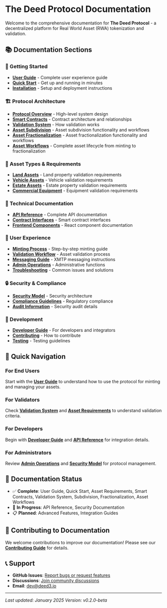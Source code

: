 # The Deed Protocol Documentation

Welcome to the comprehensive documentation for **The Deed Protocol** - a decentralized platform for Real World Asset (RWA) tokenization and validation.

## 📚 Documentation Sections

### 🚀 Getting Started
- **[User Guide](./user-guide/README.md)** - Complete user experience guide
- **[Quick Start](./quick-start.md)** - Get up and running in minutes
- **[Installation](./installation.md)** - Setup and deployment instructions

### 🏗️ Protocol Architecture
- **[Protocol Overview](./architecture/protocol-overview.md)** - High-level system design
- **[Smart Contracts](./architecture/smart-contracts.md)** - Contract architecture and relationships
- **[Validation System](./architecture/validation-system.md)** - How validation works
- **[Asset Subdivision](./architecture/subdivision.md)** - Asset subdivision functionality and workflows
- **[Asset Fractionalization](./architecture/fractionalization.md)** - Asset fractionalization functionality and workflows
- **[Asset Workflows](./architecture/asset-workflows.md)** - Complete asset lifecycle from minting to fractionalization

### 💼 Asset Types & Requirements
- **[Land Assets](./assets/land-assets.md)** - Land property validation requirements
- **[Vehicle Assets](./assets/vehicle-assets.md)** - Vehicle validation requirements
- **[Estate Assets](./assets/estate-assets.md)** - Estate property validation requirements
- **[Commercial Equipment](./assets/commercial-equipment.md)** - Equipment validation requirements

### 🔧 Technical Documentation
- **[API Reference](./api/README.md)** - Complete API documentation
- **[Contract Interfaces](./api/contract-interfaces.md)** - Smart contract interfaces
- **[Frontend Components](./api/components.md)** - React component documentation

### 🎯 User Experience
- **[Minting Process](./ux/minting-process.md)** - Step-by-step minting guide
- **[Validation Workflow](./ux/validation-workflow.md)** - Asset validation process
- **[Messaging Guide](./ux/messaging.md)** - XMTP messaging instructions
- **[Admin Operations](./ux/admin-operations.md)** - Administrative functions
- **[Troubleshooting](./ux/troubleshooting.md)** - Common issues and solutions

### 🔒 Security & Compliance
- **[Security Model](./security/security-model.md)** - Security architecture
- **[Compliance Guidelines](./security/compliance.md)** - Regulatory compliance
- **[Audit Information](./security/audits.md)** - Security audit details

### 🚀 Development
- **[Developer Guide](./development/README.md)** - For developers and integrators
- **[Contributing](./development/contributing.md)** - How to contribute
- **[Testing](./development/testing.md)** - Testing guidelines

## 🎯 Quick Navigation

### For End Users
Start with the **[User Guide](./user-guide/README.md)** to understand how to use the protocol for minting and managing your assets.

### For Validators
Check **[Validation System](./architecture/validation-system.md)** and **[Asset Requirements](./assets/)** to understand validation criteria.

### For Developers
Begin with **[Developer Guide](./development/README.md)** and **[API Reference](./api/README.md)** for integration details.

### For Administrators
Review **[Admin Operations](./ux/admin-operations.md)** and **[Security Model](./security/security-model.md)** for protocol management.

## 📖 Documentation Status

- ✅ **Complete**: User Guide, Quick Start, Asset Requirements, Smart Contracts, Validation System, Subdivision, Fractionalization, Asset Workflows
- 🔄 **In Progress**: API Reference, Security Documentation
- 📋 **Planned**: Advanced Features, Integration Guides

## 🤝 Contributing to Documentation

We welcome contributions to improve our documentation! Please see our **[Contributing Guide](./development/contributing.md)** for details.

## 📞 Support

- **GitHub Issues**: [Report bugs or request features](https://github.com/Deed3Labs/Protocol-Contracts/issues)
- **Discussions**: [Join community discussions](https://github.com/Deed3Labs/Protocol-Contracts/discussions)
- **Email**: dev@deed3.io

---

*Last updated: January 2025*
*Version: v0.2.0-beta* 